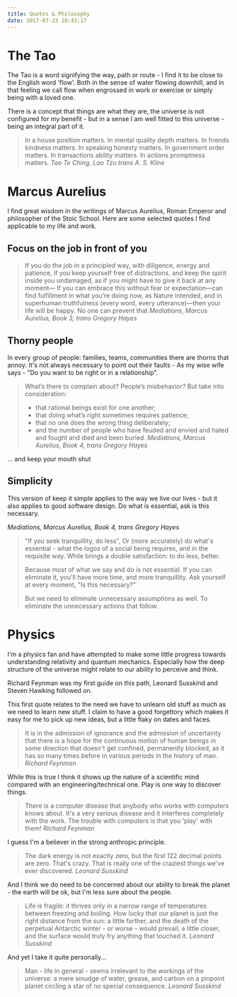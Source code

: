 ```yaml
---
title: Quotes & Philosophy
date: 2017-07-23 18:43:17
---
```

# The Tao
The Tao is a word signifying the way, path or route - I find it to be close to the English word 'flow'. Both in the sense of water flowing downhill, and in that feeling we call flow when engrossed in work or exercise or simply being with a loved one.

There is a concept that things are what they are, the universe is not configured for my benefit - but in a sense I am well fitted to this universe - being an integral part of it.


> In a house position matters.
> In mental quality depth matters.
> In friends kindness matters.
> In speaking honesty matters.
> In government order matters.
> In transactions ability matters.
> In actions promptness matters.
_Tao Te Ching, Lao Tzu trans A. S. Kline_

# Marcus Aurelius
I find great wisdom in the writings of Marcus Aurelius, Roman Emperor and philosopher of the Stoic School. Here are some selected quotes I find applicable to my life and work.

## Focus on the job in front of you


> If you do the job in a principled way, with diligence,
> energy and patience, if you keep yourself free of distractions,
> and keep the spirit inside you undamaged, as if you might
> have to give it back at any moment—
> If you can embrace this without fear or expectation—can
> find fulfillment in what you’re doing now, as Nature
> intended, and in superhuman truthfulness (every word, every
> utterance)—then your life will be happy.
> No one can prevent that
_Mediations, Marcus Aurelius, Book 3, trans Gregory Hayes_

## Thorny people
In every group of people: families, teams, communities there are thorns that annoy. It's not always necessary to point out their faults - As my wise wife says - "Do you want to be right or in a relationship".

> What’s there to complain about? People’s misbehavior?
> But take into consideration:
> * that rational beings exist for one another;
> * that doing what’s right sometimes requires patience;
> * that no one does the wrong thing deliberately;
> * and the number of people who have feuded and envied and hated and fought and died and been buried.
_Mediations, Marcus Aurelius, Book 4, trans Gregory Hayes_

... and keep your mouth shut

## Simplicity
This version of keep it simple applies to the way we live our lives - but it also applies to good software design. Do what is essential, ask is this necessary.

_Mediations, Marcus Aurelius, Book 4, trans Gregory Hayes_
> "If you seek tranquillity, do less", Or (more accurately) do what's essential - what the logos of a social being requires, and in the requisite way. While brings a double satisfaction: to do less, better.
> 
> Because most of what we say and do is not essential. If you can eliminate it, you'll have more time, and more tranquillity. Ask yourself at every moment, "Is this necessary?"
> 
> But we need to eliminate unnecessary assumptions as well. To eliminate the unnecessary actions that follow.

# Physics
I'm a physics fan and have attempted to make some little progress towards understanding relativity and quantum mechanics. Especially how the deep structure of the universe might relate to our ability to perceive and think.

Richard Feynman was my first guide on this path, Leonard Susskind and Steven Hawking followed on.

This first quote relates to the need we have to unlearn old stuff as much as we need to learn new stuff. I claim to have a good forgettory which makes it easy for me to pick up new ideas, but a little flaky on dates and faces.

> It is in the admission of ignorance and the admission of uncertainty that there is a hope for the continuous motion of human beings in some direction that doesn't get confined, permanently blocked, as it has so many times before in various periods in the history of man.
_Richard Feynman_

While this is true I think it shows up the nature of a scientific mind compared with an engineering/technical one. Play is one way to discover things.
> There is a computer disease that anybody who works with computers knows about. It's a very serious disease and it interferes completely with the work. The trouble with computers is that you 'play' with them!
_Richard Feynman_

I guess I'm a believer in the strong anthropic principle.
> The dark energy is not exactly zero, but the first 122 decimal points are zero. That's crazy. That is really one of the craziest things we've ever discovered.
_Leonard Susskind_


And I think we do need to be concerned about our ability to break the planet - the earth will be ok, but I'm less sure about the people.

> Life is fragile: it thrives only in a narrow range of temperatures between freezing and boiling. How lucky that our planet is just the right distance from the sun: a little farther, and the death of the perpetual Antarctic winter - or worse - would prevail; a little closer, and the surface would truly fry anything that touched it.
_Leonard Susskind_

And yet I take it quite personally...

> Man - life in general - seems irrelevant to the workings of the universe: a mere smudge of water, grease, and carbon on a pinpoint planet circling a star of no special consequence.
_Leonard Susskind_

